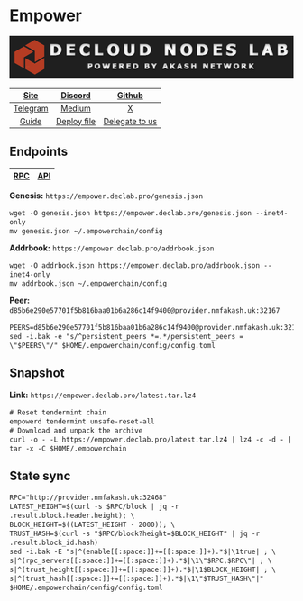 # Empower

![](/assets/banner.png)

|[Site](https://www.empowerchain.io/)|[Discord](https://discord.com/invite/DNB4z8EZDx)|[Github](https://github.com/EmpowerPlastic)|
|:--:|:--:|:--:|
|[Telegram](https://t.me/empowerchain)|[Medium](https://docs.empowerchain.io/)|[X](https://twitter.com/empowerchain_io)|
|[Guide](https://services.declab.pro/guides)|[Deploy file](https://gitopia.com/DecloudNodesLab/cosmos-universe/tree/master/projects/Empower/empower_mainnet.yml)|[Delegate to us](https://restake.app/empowerchain/empowervaloper1ax4c40gn3s74xxm75g6cmts3fw7rq64grp0c0w)|


## Endpoints

|[**RPC**](https://empower.declab.pro/rpc)|[**API**](https://empower.declab.pro)|
|:--:|:--:|

**Genesis:** ```https://empower.declab.pro/genesis.json```

```
wget -O genesis.json https://empower.declab.pro/genesis.json --inet4-only
mv genesis.json ~/.empowerchain/config
```

**Addrbook:** ```https://empower.declab.pro/addrbook.json```

```
wget -O addrbook.json https://empower.declab.pro/addrbook.json --inet4-only
mv addrbook.json ~/.empowerchain/config
```

**Peer:** ```d85b6e290e57701f5b816baa01b6a286c14f9400@provider.nmfakash.uk:32167```

```
PEERS=d85b6e290e57701f5b816baa01b6a286c14f9400@provider.nmfakash.uk:32167,bb8f0eb3ce0e8ad9043f884db42865cfd293851f@81.0.218.135:21956,901ce8eedf012ec5c74bf040f4901a42e4c66e0c@142.132.193.194:26656,ee0973d050e077a2f8cb7e90969560b0fe255929@148.113.159.22:17456,1ad467e3c21a7c30a9e1dc68166570f40b467cad@151.80.27.157:26656,f7eb23352efa7aba7ba9aa56fe034ede139deab3@65.109.116.119:16856
sed -i.bak -e "s/^persistent_peers *=.*/persistent_peers = \"$PEERS\"/" $HOME/.empowerchain/config/config.toml
```

## Snapshot 

**Link:** ```https://empower.declab.pro/latest.tar.lz4```

```
# Reset tendermint chain
empowerd tendermint unsafe-reset-all
# Download and unpack the archive
curl -o - -L https://empower.declab.pro/latest.tar.lz4 | lz4 -c -d - | tar -x -C $HOME/.empowerchain
```

## State sync

```
RPC="http://provider.nmfakash.uk:32468"
LATEST_HEIGHT=$(curl -s $RPC/block | jq -r .result.block.header.height); \
BLOCK_HEIGHT=$((LATEST_HEIGHT - 2000)); \
TRUST_HASH=$(curl -s "$RPC/block?height=$BLOCK_HEIGHT" | jq -r .result.block_id.hash)
sed -i.bak -E "s|^(enable[[:space:]]+=[[:space:]]+).*$|\1true| ; \
s|^(rpc_servers[[:space:]]+=[[:space:]]+).*$|\1\"$RPC,$RPC\"| ; \
s|^(trust_height[[:space:]]+=[[:space:]]+).*$|\1$BLOCK_HEIGHT| ; \
s|^(trust_hash[[:space:]]+=[[:space:]]+).*$|\1\"$TRUST_HASH\"|" $HOME/.empowerchain/config/config.toml
```
